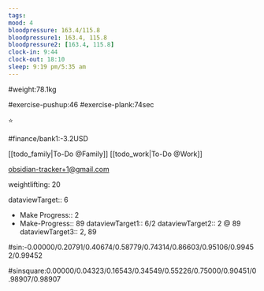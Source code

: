 ```yaml
---
tags: 
mood: 4
bloodpressure: 163.4/115.8
bloodpressure1: 163.4, 115.8
bloodpressure2: [163.4, 115.8]
clock-in: 9:44
clock-out: 18:10
sleep: 9:19 pm/5:35 am
---
```


#weight:78.1kg

#exercise-pushup:46
#exercise-plank:74sec


⭐


#finance/bank1:-3.2USD

[[todo_family|To-Do @Family]]
[[todo_work|To-Do @Work]]

obsidian-tracker+1@gmail.com

weightlifting: 20

dataviewTarget:: 6
- Make Progress:: 2
- Make-Progress:: 89
dataviewTarget1:: 6/2
dataviewTarget2:: 2 @ 89
dataviewTarget3:: 2, 89

#sin:-0.00000/0.20791/0.40674/0.58779/0.74314/0.86603/0.95106/0.99452/0.99452

#sinsquare:0.00000/0.04323/0.16543/0.34549/0.55226/0.75000/0.90451/0.98907/0.98907

